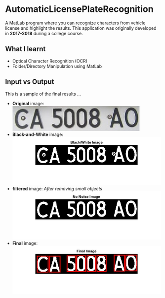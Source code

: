 # AutomaticLicensePlateRecognition

A MatLab program where you can recognize characters from vehicle license and highlight the results.
This application was originally developed in **2017-2018** during a college course.

## What I learnt

* Optical Character Recognition (OCR)
* Folder/Directory Manipulation using MatLab

## Input vs Output

This is a sample of the final results ...  
* **Original** image:  
![vehicle license](images/plate_5.jpg)  
* **Black-and-White** image:  
![binary image](results/plate_5/binary_plate_5.jpg)  
* **filtered** image: *After removing small objects*  
![filtered image](results/plate_5/filter_plate_5.jpg)  
* **Final** image:  
![final result](results/plate_5/ocr_plate_5.jpg)

